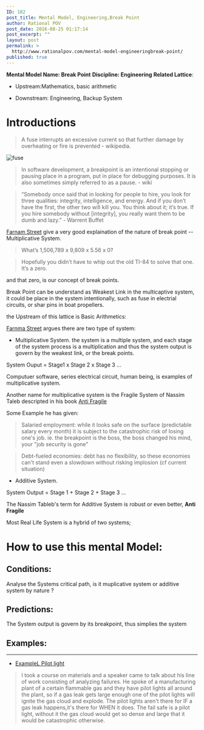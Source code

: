 ```yaml
---
ID: 182
post_title: Mental Model, Engineering,Break Point
author: Rational POV
post_date: 2016-08-25 01:17:14
post_excerpt: ""
layout: post
permalink: >
  http://www.rationalpov.com/mental-model-engineeringbreak-point/
published: true
---
```

**Mental Model Name: Break Point** 
**Discipline: Engineering** 
**Related Lattice**:

*   Upstream:Mathematics, basic arithmetic

*   Downstream: Engineering, Backup System

# Introductions

> A fuse interrupts an excessive current so that further damage by overheating or fire is prevented - wikipedia.

![fuse](https://upload.wikimedia.org/wikipedia/commons/2/25/Fuse.jpg)


> In software development, a breakpoint is an intentional stopping or pausing place in a program, put in place for debugging purposes. It is also sometimes simply referred to as a pause. - wiki


> “Somebody once said that in looking for people to hire, you look for three qualities: integrity, intelligence, and energy. And if you don’t have the first, the other two will kill you. You think about it; it’s true. If you hire somebody without [integrity], you really want them to be dumb and lazy.” - Warrent Buffet 

[Farnam Street](https://www.farnamstreetblog.com/2016/08/mental-model-multiplicative-systems/) give a very good explaination of the nature of break point -- Multiplicative System.

> What’s 1,506,789 x 9,809 x 5.56 x 0?

> Hopefully you didn’t have to whip out the old TI-84 to solve that one. It’s a zero.

and that zero, is our concept of break points.

Break Point can be understand as Weakest Link in the multicaptive system, it could be place in the system intentionally, such as fuse in electrial circuits, or shar pins in boat propellers.

the Upstream of this lattice is Basic Arithmetics:

[Farnma Street](https://www.farnamstreetblog.com/2016/08/mental-model-multiplicative-systems/) argues there are two type of system:

* Multiplicative System. the system is a multiple system, and each stage of the system process is a multiplication and thus the system output is govern by the weakest link, or the break points.

System Ouput = Stage1 x Stage 2 x Stage 3 ...

Computuer software, series electrical circuit, human being, is examples of multiplicative system.

Another name for multiplicative system is the Fragile System of Nassim Taleb descripted in his book [Anti Fragile](https://www.amazon.com/Antifragile-Things-That-Disorder-Incerto/dp/0812979680)

Some Example he has given: 

> Salaried employment: while it looks safe on the surface (predictable salary every month) it is subject to the catastrophic risk of losing one's job. ie. the breakpoint is the boss, the boss changed his mind, your "job security is gone"

> Debt-fueled economies: debt has no flexibility, so these economies can't stand even a slowdown without risking implosion (cf current situation)



* Additive System. 

System Output = Stage 1 + Stage 2 + Stage 3 ...

The Nassim Tableb's term for Additive System is robust or even better, **Anti Fragile**

Most Real Life System is a hybrid of two systems;


# How to use this mental Model:

## Conditions:

Analyse the Systems critical path, is it muplicative system or additive system by nature ? 


## Predictions:

The System output is govern by its breakpoint, thus simplies the system


## Examples:

___
* [ExampleL Pilot light](https://www.reddit.com/r/engineering/comments/4c2te0/what_is_a_breakpoint/)
> I took a course on materials and a speaker came to talk about his line of work consisting of analyzing failures. He spoke of a manufacturing plant of a certain flammable gas and they have pilot lights all around the plant, so if a gas leak gets large enough one of the pilot lights will ignite the gas cloud and explode. The pilot lights aren't there for IF a gas leak happens,it's there for WHEN it does. The fail safe is a pilot light, without it the gas cloud would get so dense and large that it would be catastrophic otherwise.

